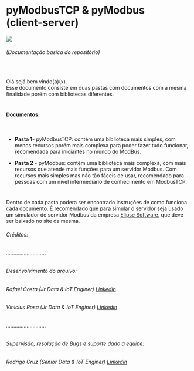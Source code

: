 # pyModbusTCP & pyModbus <br>(client-server)

![](https://logos-download.com/wp-content/uploads/2021/01/Modbus_Organization_Logo.png)
###### (Documentação básica do repositório)

<br>

Olá sejá bem vindo(a)(x). <br>
Esse documento consiste em duas pastas com documentos com a mesma finalidade porém com bibliotecas diferentes.

#

#### Documentos:
<br>

* <b>Pasta 1</b>- pyModbusTCP: contém uma biblioteca mais simples, com menos recursos porém mais complexa para poder fazer tudo funcionar, recomendada para iniciantes no mundo do ModBus.

* <b>Pasta 2</b> - pyModbus: contém uma biblioteca mais complexa, com mais recursos que atende mais funções para um servidor Modbus. Com recursos mais simples mas não tão fáceis de usar, recomendado para pessoas com um nível intermediario de conhecimento em ModbusTCP.

#

Dentro de cada pasta podera ser encontrado instruções de como funciona cada documento. É recomendado que para simular o servidor seja usado um simulador de servidor Modbus da empresa [Elipse Software](https://www.elipse.com.br/), que deve ser baixado no site da mesma.


###### Créditos:

###### ...........................

###### Desenvolvimento do arquivo:

###### Rafael Costa (Jr Data & IoT Enginer) [Linkedin](https://www.linkedin.com/in/rafaelbhcosta/)
###### Vinicius Rosa (Jr Data & IoT Enginer) [Linkedin](https://www.linkedin.com/in/vinicius-carvalho-rosa/)

###### ...........................

###### Supervisão, resolução de Bugs e suporte dado a equipe:

###### Rodrigo Cruz (Senior Data & IoT Enginer) [Linkedin](https://www.linkedin.com/in/rodrigo-cruz-4b3142160/)
